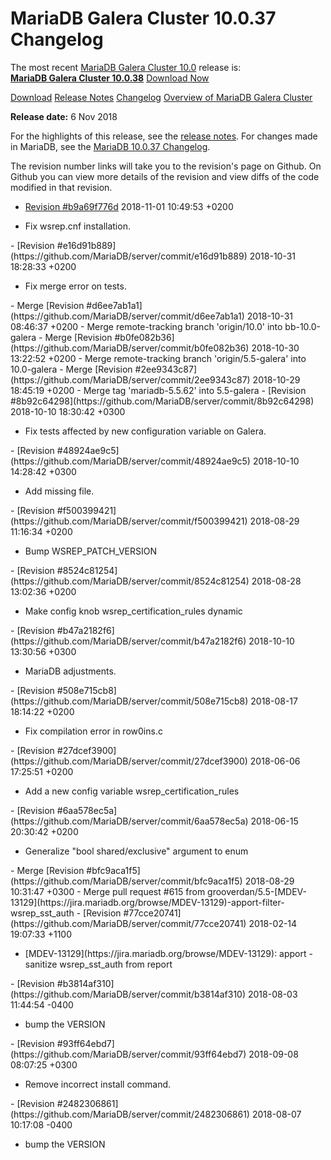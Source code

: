 # MariaDB Galera Cluster 10.0.37 Changelog

The most recent [MariaDB Galera Cluster 10.0](/kb/en/galera/) release is:<br>
<span class="cstm-style lead"><strong>[MariaDB Galera Cluster 10.0.38](/replication/galera-cluster/mariadb-galera-cluster-releases/mariadb-galera-100-release-notes/mariadb-galera-cluster-10038-release-notes)</strong> [Download<span>&nbsp;</span>Now](https://downloads.mariadb.org/mariadb-galera/10.0)</span>

[Download](http://downloads.mariadb.org/mariadb-galera/10.0.37)
[Release Notes](/replication/galera-cluster/mariadb-galera-cluster-releases/mariadb-galera-100-release-notes/mariadb-galera-cluster-10037-release-notes)
[Changelog](/replication/galera-cluster/mariadb-galera-cluster-releases/mariadb-galera-100-changelogs/mariadb-galera-cluster-10037-changelog)
[Overview of MariaDB Galera Cluster](/replication/galera-cluster/what-is-mariadb-galera-cluster)

<strong>Release date:</strong>  6 Nov 2018

For the highlights of this release, see the
[release notes](/replication/galera-cluster/mariadb-galera-cluster-releases/mariadb-galera-100-release-notes/mariadb-galera-cluster-10037-release-notes).
For changes made in MariaDB, see the [MariaDB 10.0.37 Changelog](/kb/en/mariadb-10037-changelog/).

The revision number links will take you to the revision's page on Github. On
Github you can view more details of the revision and view diffs of the code
modified in that revision.

- [Revision #b9a69f776d](https://github.com/MariaDB/server/commit/b9a69f776d)
<span class="cstm-style datetime">2018-11-01 10:49:53 +0200</span>
<ul start="1"><li>Fix wsrep.cnf installation.
</li></ul>
- [Revision #e16d91b889](https://github.com/MariaDB/server/commit/e16d91b889)
<span class="cstm-style datetime">2018-10-31 18:28:33 +0200</span>
<ul start="1"><li>Fix merge error on tests.
</li></ul>
- <span class="cstm-style merge">Merge [Revision #d6ee7ab1a1](https://github.com/MariaDB/server/commit/d6ee7ab1a1) 2018-10-31 08:46:37 +0200 - Merge remote-tracking branch 'origin/10.0' into bb-10.0-galera</span>
- <span class="cstm-style merge">Merge [Revision #b0fe082b36](https://github.com/MariaDB/server/commit/b0fe082b36) 2018-10-30 13:22:52 +0200 - Merge remote-tracking branch 'origin/5.5-galera' into 10.0-galera</span>
- <span class="cstm-style merge">Merge [Revision #2ee9343c87](https://github.com/MariaDB/server/commit/2ee9343c87) 2018-10-29 18:45:19 +0200 - Merge tag 'mariadb-5.5.62' into 5.5-galera</span>
- [Revision #8b92c64298](https://github.com/MariaDB/server/commit/8b92c64298)
<span class="cstm-style datetime">2018-10-10 18:30:42 +0300</span>
<ul start="1"><li>Fix tests affected by new configuration variable on Galera.
</li></ul>
- [Revision #48924ae9c5](https://github.com/MariaDB/server/commit/48924ae9c5)
<span class="cstm-style datetime">2018-10-10 14:28:42 +0300</span>
<ul start="1"><li>Add missing file.
</li></ul>
- [Revision #f500399421](https://github.com/MariaDB/server/commit/f500399421)
<span class="cstm-style datetime">2018-08-29 11:16:34 +0200</span>
<ul start="1"><li>Bump WSREP_PATCH_VERSION
</li></ul>
- [Revision #8524c81254](https://github.com/MariaDB/server/commit/8524c81254)
<span class="cstm-style datetime">2018-08-28 13:02:36 +0200</span>
<ul start="1"><li>Make config knob wsrep_certification_rules dynamic
</li></ul>
- [Revision #b47a2182f6](https://github.com/MariaDB/server/commit/b47a2182f6)
<span class="cstm-style datetime">2018-10-10 13:30:56 +0300</span>
<ul start="1"><li>MariaDB adjustments.
</li></ul>
- [Revision #508e715cb8](https://github.com/MariaDB/server/commit/508e715cb8)
<span class="cstm-style datetime">2018-08-17 18:14:22 +0200</span>
<ul start="1"><li>Fix compilation error in row0ins.c
</li></ul>
- [Revision #27dcef3900](https://github.com/MariaDB/server/commit/27dcef3900)
<span class="cstm-style datetime">2018-06-06 17:25:51 +0200</span>
<ul start="1"><li>Add a new config variable wsrep_certification_rules
</li></ul>
- [Revision #6aa578ec5a](https://github.com/MariaDB/server/commit/6aa578ec5a)
<span class="cstm-style datetime">2018-06-15 20:30:42 +0200</span>
<ul start="1"><li>Generalize "bool shared/exclusive" argument to enum
</li></ul>
- <span class="cstm-style merge">Merge [Revision #bfc9aca1f5](https://github.com/MariaDB/server/commit/bfc9aca1f5) 2018-08-29 10:31:47 +0300 - Merge pull request #615 from grooverdan/5.5-[MDEV-13129](https://jira.mariadb.org/browse/MDEV-13129)-apport-filter-wsrep_sst_auth</span>
- [Revision #77cce20741](https://github.com/MariaDB/server/commit/77cce20741)
<span class="cstm-style datetime">2018-02-14 19:07:33 +1100</span>
<ul start="1"><li>[MDEV-13129](https://jira.mariadb.org/browse/MDEV-13129): apport - sanitize wsrep_sst_auth from report
</li></ul>
- [Revision #b3814af310](https://github.com/MariaDB/server/commit/b3814af310)
<span class="cstm-style datetime">2018-08-03 11:44:54 -0400</span>
<ul start="1"><li>bump the VERSION
</li></ul>
- [Revision #93ff64ebd7](https://github.com/MariaDB/server/commit/93ff64ebd7)
<span class="cstm-style datetime">2018-09-08 08:07:25 +0300</span>
<ul start="1"><li>Remove incorrect install command.
</li></ul>
- [Revision #2482306861](https://github.com/MariaDB/server/commit/2482306861)
<span class="cstm-style datetime">2018-08-07 10:17:08 -0400</span>
<ul start="1"><li>bump the VERSION</li></ul>